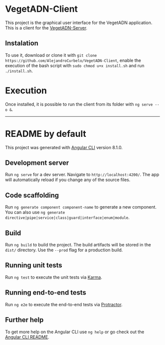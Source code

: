 # VegetADN-Client

This project is the graphical user interface for the VegetADN application.
This is a client for the [VegetADN-Server](https://github.com/AlejandroCurbelo/VegetADN-Server).

## Instalation

To use it, download or clone it with
`git clone https://github.com/AlejandroCurbelo/VegetADN-Client`,
enable the execution of the bash script with `sudo chmod u+x install.sh`
and run `./install.sh`.

# Execution

Once installed, it is possible to run the client from its folder with `ng serve --o &`.

-------------------------------

# README by default

This project was generated with [Angular CLI](https://github.com/angular/angular-cli) version 8.1.0.

## Development server

Run `ng serve` for a dev server. Navigate to `http://localhost:4200/`. The app will automatically reload if you change any of the source files.

## Code scaffolding

Run `ng generate component component-name` to generate a new component. You can also use `ng generate directive|pipe|service|class|guard|interface|enum|module`.

## Build

Run `ng build` to build the project. The build artifacts will be stored in the `dist/` directory. Use the `--prod` flag for a production build.

## Running unit tests

Run `ng test` to execute the unit tests via [Karma](https://karma-runner.github.io).

## Running end-to-end tests

Run `ng e2e` to execute the end-to-end tests via [Protractor](http://www.protractortest.org/).

## Further help

To get more help on the Angular CLI use `ng help` or go check out the [Angular CLI README](https://github.com/angular/angular-cli/blob/master/README.md).
